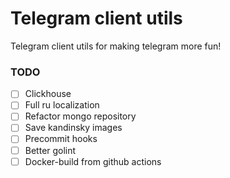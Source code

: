 # Telegram client utils
Telegram client utils for making telegram more fun!


### TODO
- [ ] Clickhouse
- [ ] Full ru localization
- [ ] Refactor mongo repository
- [ ] Save kandinsky images
- [ ] Precommit hooks
- [ ] Better golint
- [ ] Docker-build from github actions